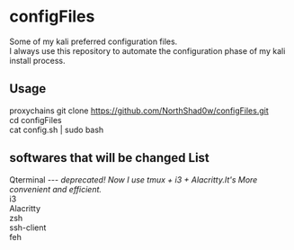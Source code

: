 # configFiles
Some of my kali preferred configuration files.  
I always use this repository to automate the configuration phase of my kali install process.
## Usage
proxychains git clone https://github.com/NorthShad0w/configFiles.git  
cd configFiles  
cat config.sh | sudo bash  
## softwares that will be changed List
Qterminal --- *deprecated! Now I use tmux + i3 + Alacritty.It's More convenient and efficient.*  
i3  
Alacritty  
zsh  
ssh-client  
feh  


